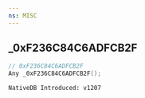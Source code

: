 ```yaml
---
ns: MISC
---
```

## _0xF236C84C6ADFCB2F

```c
// 0xF236C84C6ADFCB2F
Any _0xF236C84C6ADFCB2F();
```

```
NativeDB Introduced: v1207
```

